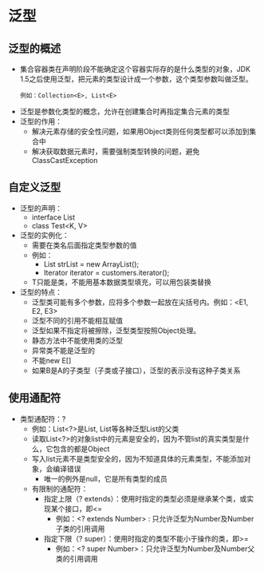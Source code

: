 # 泛型

## 泛型的概述

  - 集合容器类在声明阶段不能确定这个容器实际存的是什么类型的对象，JDK 1.5之后使用泛型，把元素的类型设计成一个参数，这个类型参数叫做泛型。
    ```
    例如：Collection<E>, List<E>
    ```
  - 泛型是参数化类型的概念，允许在创建集合时再指定集合元素的类型
  - 泛型的作用：
    - 解决元素存储的安全性问题，如果用Object类则任何类型都可以添加到集合中
    - 解决获取数据元素时，需要强制类型转换的问题，避免ClassCastException
  
## 自定义泛型

  - 泛型的声明：
    - interface List<T>
    - class Test<K, V>
  - 泛型的实例化：
    - 需要在类名后面指定类型参数的值
    - 例如：
      - List<String> strList = new ArrayList<String>();
      - Iterator<Customer> iterator = customers.iterator();
    - T只能是类，不能用基本数据类型填充，可以用包装类替换
  - 泛型的特点：
    - 泛型类可能有多个参数，应将多个参数一起放在尖括号内。例如：<E1, E2, E3>
    - 泛型不同的引用不能相互赋值
    - 泛型如果不指定将被擦除，泛型类型按照Object处理。
    - 静态方法中不能使用类的泛型
    - 异常类不能是泛型的
    - 不能new E[]
    - 如果B是A的子类型（子类或子接口），泛型的表示没有这种子类关系
  
## 使用通配符

  - 类型通配符：?
    - 例如：List<?>是List<String>, List<Object>等各种泛型List的父类
    - 读取List<?>的对象list中的元素是安全的，因为不管list的真实类型是什么，它包含的都是Object
    - 写入list元素不是类型安全的，因为不知道具体的元素类型，不能添加对象，会编译错误
      - 唯一的例外是null，它是所有类型的成员
  - 有限制的通配符：
    - 指定上限（? extends）：使用时指定的类型必须是继承某个类，或实现某个接口，即<=
      - 例如：<? extends Number> : 只允许泛型为Number及Number子类的引用调用
    - 指定下限（? super）：使用时指定的类型不能小于操作的类，即>=
      - 例如：<? super Number>：只允许泛型为Number及Number父类的引用调用

